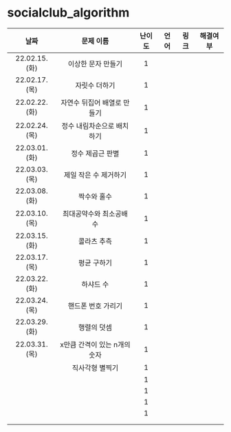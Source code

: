 # socialclub_algorithm







|     날짜      |          문제 이름           | 난이도 | 언어 | 링크 | 해결여부 |
| :-----------: | :--------------------------: | :----: | :--: | :--: | :------: |
| 22.02.15.(화) |      이상한 문자 만들기      |   1    |      |      |          |
| 22.02.17.(목) |        자릿수 더하기         |   1    |      |      |          |
| 22.02.22.(화) | 자연수 뒤집어 배열로 만들기  |   1    |      |      |          |
| 22.02.24.(목) |  정수 내림차순으로 배치하기  |   1    |      |      |          |
| 22.03.01.(화) |       정수 제곱근 판별       |   1    |      |      |          |
| 22.03.03.(목) |    제일 작은 수 제거하기     |   1    |      |      |          |
| 22.03.08.(화) |         짝수와 홀수          |   1    |      |      |          |
| 22.03.10.(목) |   최대공약수와 최소공배수    |   1    |      |      |          |
| 22.03.15.(화) |         콜라츠 추측          |   1    |      |      |          |
| 22.03.17.(목) |         평균 구하기          |   1    |      |      |          |
| 22.03.22.(화) |          하샤드 수           |   1    |      |      |          |
| 22.03.24.(목) |      핸드폰 번호 가리기      |   1    |      |      |          |
| 22.03.29.(화) |         행렬의 덧셈          |   1    |      |      |          |
| 22.03.31.(목) | x만큼 간격이 있는 n개의 숫자 |   1    |      |      |          |
|               |       직사각형 별찍기        |   1    |      |      |          |
|               |                              |   1    |      |      |          |
|               |                              |   1    |      |      |          |
|               |                              |   1    |      |      |          |
|               |                              |   1    |      |      |          |
|               |                              |        |      |      |          |
|               |                              |        |      |      |          |

